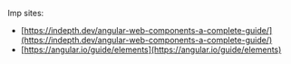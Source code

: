 Imp sites:

* [https://indepth.dev/angular-web-components-a-complete-guide/](https://indepth.dev/angular-web-components-a-complete-guide/)
* [https://angular.io/guide/elements](https://angular.io/guide/elements)
